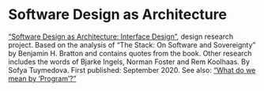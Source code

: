 # Software Design as Architecture

[“Software Design as Architecture: Interface Design”](https://sdaa.vercel.app), design research project. Based on the analysis of “The Stack: On Software and Sovereignty” by Benjamin H. Bratton and contains quotes from the book. Other research includes the words of Bjarke Ingels, Norman Foster and Rem Koolhaas. By Sofya Tuymedova. First published: September 2020. See also: [“What do we mean by ‘Program’?”](https://interactions.acm.org/archive/view/may-june-2008/featurewhat-do-we-mean-by-program1)